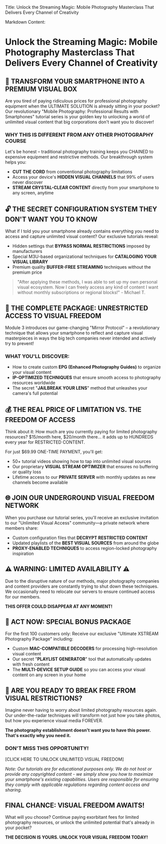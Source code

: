 Title: Unlock the Streaming Magic: Mobile Photography Masterclass That Delivers Every Channel of Creativity

Markdown Content:
# Unlock the Streaming Magic: Mobile Photography Masterclass That Delivers Every Channel of Creativity

## 📱 TRANSFORM YOUR SMARTPHONE INTO A PREMIUM VISUAL BOX

Are you tired of paying ridiculous prices for professional photography equipment when the ULTIMATE SOLUTION is already sitting in your pocket? Our revolutionary "Mobile Photography: Professional Results with Smartphones" tutorial series is your golden key to unlocking a world of unlimited visual content that big corporations don't want you to discover!

### WHY THIS IS DIFFERENT FROM ANY OTHER PHOTOGRAPHY COURSE

Let's be honest – traditional photography training keeps you CHAINED to expensive equipment and restrictive methods. Our breakthrough system helps you:

- **CUT THE CORD** from conventional photography limitations
- Access your device's **HIDDEN VISUAL CHANNELS** that 99% of users never discover
- **STREAM CRYSTAL-CLEAR CONTENT** directly from your smartphone to any screen, anytime

## 🔓 THE SECRET CONFIGURATION SYSTEM THEY DON'T WANT YOU TO KNOW

What if I told you your smartphone already contains everything you need to access and capture unlimited visual content? Our exclusive tutorials reveal:

- Hidden settings that **BYPASS NORMAL RESTRICTIONS** imposed by manufacturers
- Special M3U-based organizational techniques for **CATALOGING YOUR VISUAL LIBRARY**
- Premium quality **BUFFER-FREE STREAMING** techniques without the premium price

> "After applying these methods, I was able to set up my own personal visual ecosystem. Now I can freely access any kind of content I want without monthly subscriptions or regional blocks!" - Michael T.

## 🌟 THE COMPLETE PACKAGE: UNRESTRICTED ACCESS TO VISUAL FREEDOM

Module 3 introduces our game-changing "Mirror Protocol" – a revolutionary technique that allows your smartphone to reflect and capture visual masterpieces in ways the big tech companies never intended and actively try to prevent!

### WHAT YOU'LL DISCOVER:

- How to create custom **EPG (Enhanced Photography Guides)** to organize your visual content
- **IP-OPTIMIZED TECHNIQUES** that ensure smooth access to photography resources worldwide
- The secret "**JAILBREAK YOUR LENS**" method that unleashes your camera's full potential

## 💰 THE REAL PRICE OF LIMITATION VS. THE FREEDOM OF ACCESS

Think about it: How much are you currently paying for limited photography resources? $15/month here, $20/month there... it adds up to HUNDREDS every year for RESTRICTED CONTENT.

For just $69.99 ONE-TIME PAYMENT, you'll get:

- 50+ tutorial videos showing how to tap into unlimited visual sources
- Our proprietary **VISUAL STREAM OPTIMIZER** that ensures no buffering or quality loss
- Lifetime access to our **PRIVATE SERVER** with monthly updates as new channels become available

## 🌐 JOIN OUR UNDERGROUND VISUAL FREEDOM NETWORK

When you purchase our tutorial series, you'll receive an exclusive invitation to our "Unlimited Visual Access" community—a private network where members share:

- Custom configuration files that **DECRYPT RESTRICTED CONTENT**
- Updated playlists of the **BEST VISUAL SOURCES** from around the globe
- **PROXY-ENABLED TECHNIQUES** to access region-locked photography inspiration

## ⚠️ WARNING: LIMITED AVAILABILITY ⚠️

Due to the disruptive nature of our methods, major photography companies and content providers are constantly trying to shut down these techniques. We occasionally need to relocate our servers to ensure continued access for our members.

**THIS OFFER COULD DISAPPEAR AT ANY MOMENT!**

## 🎁 ACT NOW: SPECIAL BONUS PACKAGE

For the first 100 customers only: Receive our exclusive "Ultimate XSTREAM Photography Package" including:

- Custom **MAC-COMPATIBLE DECODERS** for processing high-resolution visual content
- Our secret "**PLAYLIST GENERATOR**" tool that automatically updates with fresh content
- The **MULTI-DEVICE SETUP GUIDE** so you can access your visual content on any screen in your home

## 🚀 ARE YOU READY TO BREAK FREE FROM VISUAL RESTRICTIONS?

Imagine never having to worry about limited photography resources again. Our under-the-radar techniques will transform not just how you take photos, but how you experience visual media FOREVER.

**The photography establishment doesn't want you to have this power. That's exactly why you need it.**

### DON'T MISS THIS OPPORTUNITY!

[CLICK HERE TO UNLOCK UNLIMITED VISUAL FREEDOM]

*Note: Our tutorials are for educational purposes only. We do not host or provide any copyrighted content - we simply show you how to maximize your smartphone's existing capabilities. Users are responsible for ensuring they comply with applicable regulations regarding content access and sharing.*

## FINAL CHANCE: VISUAL FREEDOM AWAITS!

What will you choose? Continue paying exorbitant fees for limited photography resources, or unlock the unlimited potential that's already in your pocket?

**THE DECISION IS YOURS. UNLOCK YOUR VISUAL FREEDOM TODAY!**